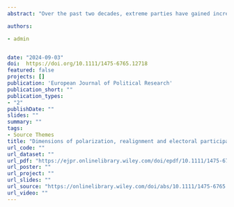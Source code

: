 ```yaml
---
abstract: "Over the past two decades, extreme parties have gained increasing electoral success in European party systems. While this party polarization is often associated with its negative consequences, recent studies have suggested its potential benefit for remobilizing the electorate by offering clear political alternatives. However, it remains unclear which groups of citizens may be mobilized by broader supply and whether this positive effect is generalizable to multiparty systems. This article contributes to this debate arguing that the system multidimensionality matters when assessing the relationship between polarization and voter turnout. Through a multilevel analysis and two studies at the aggregate and individual levels, this article provides evidence that party polarization is associated with increased turnout only when parties polarize on the cultural dimension of party competition. This effect is moderated by the party system unidimensionality and mobilizes voters at large, regardless of their level of extremism, political awareness or partisanship. These findings support previous research suggesting a ‘realignment’ of party systems, meaning that the main line of political conflict for parties and voters is shifting towards the cultural dimension of party competition across Europe."

authors:

- admin


date: "2024-09-03"
doi:  https://doi.org/10.1111/1475-6765.12718
featured: false
projects: []
publication: 'European Journal of Political Research'
publication_short: ""
publication_types:
- "2"
publishDate: ""
slides: ""
summary: ""
tags:
- Source Themes
title: "Dimensions of polarization, realignment and electoral participation in Europe: The mobilizing power of the cultural dimension" 
url_code: ""
url_dataset: ""
url_pdf: "https://ejpr.onlinelibrary.wiley.com/doi/epdf/10.1111/1475-6765.12718"
url_poster: ""
url_project: ""
url_slides: ""
url_source: "https://onlinelibrary.wiley.com/doi/abs/10.1111/1475-6765.12718"
url_video: ""
---
```


